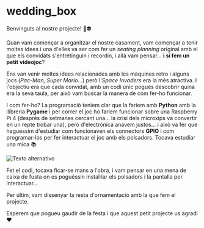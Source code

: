 # wedding_box
Benvinguts al nostre projecte! 🚀👽

Quan vam començar a organitzar el nostre casament, vam començar a tenir moltes idees i una d'elles va ser com fer un *seating planning* original amb el que els convidats s'entretinguin i recordin, i allà vam pensar... **i si fem un petit videojoc**?

Ens van venir moltes idees relacionades amb les màquines retro i alguns jocs (*Pac-Man, Super Mario...*) però l'*Space Invaders* era la més atractiva. I l'objectiu era que cada convidat, amb un codi únic pogués descobrir quina era la seva taula, per això vam buscar la manera de com fer-ho funcionar.

I com fer-ho? La programació teniem clar que la fariem amb **Python** amb la llibreria **Pygame** i per correr el joc ho fariem funcionar sobre una Raspberry Pi 4 (després de setmanes cercant una... la crisi dels microxips va convertir en un repte trobar una), però d'electrònica anavem justos... i això va fer que haguessim d'estudiar com funcionaven els connectors **GPIO** i com programar-los per fer interactuar el joc amb els polsadors. Tocava estudiar una mica 📚

![Texto alternativo](https://doc-0g-00-docs.googleusercontent.com/docs/securesc/k3duou62gj8en4234jndri4gjarsghgm/stifuiu35e1ujhp7kguvrtsc06gjj685/1681083150000/11327179649347190245/16346950614636776736Z/1-DTan0RM0lWGLGiByWAt6osGi33ZW4fU?e=view&uuid=5cf74d2a-7feb-4072-ae41-06271fe44256&nonce=sscbsfgk52ol6&user=16346950614636776736Z&hash=pmpsbdfdegieffd8m9ccqqv43e0lvnt5)

Fet el codi, tocava ficar-se mans a l'obra, i vam pensar en una mena de caixa de fusta on es poguéssin instal·lar els polsadors i la pantalla per interactuar...



Per últim, vam dissenyar la resta d'ornamentació amb la que fem el projecte.



Esperem que pogueu gaudir de la festa i que aquest petit projecte us agradi ❤️
